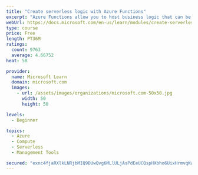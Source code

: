 ```yaml
---
title: "Create serverless logic with Azure Functions"
excerpt: "Azure Functions allow you to host business logic that can be executed without managing or provisioning server infrastructure"
webUrl: https://docs.microsoft.com/en-us/learn/modules/create-serverless-logic-with-azure-functions/
type: course
price: Free
length: PT36M
ratings:
  count: 9763
  average: 4.66752
heat: 58

provider:
  name: Microsoft Learn
  domain: microsoft.com
  images:
    - url: /assets/images/organizations/microsoft.com-50x50.jpg
      width: 50
      height: 50

levels:
  - Beginner

topics:
  - Azure
  - Compute
  - Serverless
  - Management Tools

secured: "exnc4fjaRXlkLNRjbMIQ9DUwQvg6MLlULjAsPdEeUCQspHXbho6UixHrmvqKwKkRS7LpFCtFyep8dqHDzpuVmk8QdETJn7PycmX6eg5Wkta4PlhlEDqLIg4jLwm9AB2TtW7/1qTp+ttHBF/EnCKrkuwbOxDAaHYFZ+oglDCIKJ3Nea8JY6Tq/E4UCTwBeGtQgDd9ukPCMzMXJr4C3NkEn2KaA6oAbqhW9iaGzvEZohzFz69VFR3y8ntLJlIrbBipJumZRtnpWfIhkRFHt2V+8irtaYKQhaWxwtLuNw2ozudVIL5+JFrPl92QSoR/2NNvHoj2B4C17YxwpeEWJBDcK+9KMUySiRmlHsm5NgGvHxZEBPLIv0k5+Daekg+gUsne+yxi4OpOJhO1n8vTJGMYZmnOyxJaGYeQ00oPkysZoew=;HvwbGbL7KX5v0R3YqkL4aA=="
---
```


